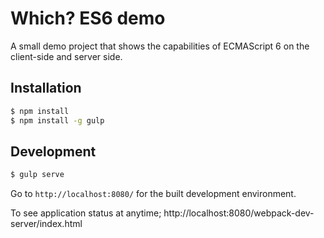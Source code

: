 # Which? ES6 demo

A small demo project that shows the capabilities of ECMAScript 6 on the client-side and server side.

## Installation

```bash
$ npm install
$ npm install -g gulp
```

## Development

```bash
$ gulp serve
```

Go to `http://localhost:8080/` for the built development environment.

To see application status at anytime;  http://localhost:8080/webpack-dev-server/index.html